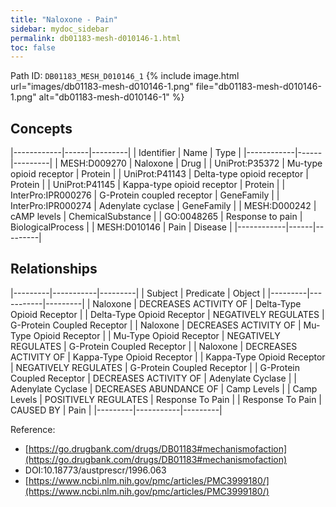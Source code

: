 ```yaml
---
title: "Naloxone - Pain"
sidebar: mydoc_sidebar
permalink: db01183-mesh-d010146-1.html
toc: false 
---
```



Path ID: `DB01183_MESH_D010146_1`
{% include image.html url="images/db01183-mesh-d010146-1.png" file="db01183-mesh-d010146-1.png" alt="db01183-mesh-d010146-1" %}

## Concepts

|------------|------|---------|
| Identifier | Name | Type    |
|------------|------|---------|
| MESH:D009270 | Naloxone | Drug |
| UniProt:P35372 | Mu-type opioid receptor | Protein |
| UniProt:P41143 | Delta-type opioid receptor | Protein |
| UniProt:P41145 | Kappa-type opioid receptor | Protein |
| InterPro:IPR000276 | G-Protein coupled receptor | GeneFamily |
| InterPro:IPR000274 | Adenylate cyclase | GeneFamily |
| MESH:D000242 | cAMP levels | ChemicalSubstance |
| GO:0048265 | Response to pain | BiologicalProcess |
| MESH:D010146 | Pain | Disease |
|------------|------|---------|

## Relationships

|---------|-----------|---------|
| Subject | Predicate | Object  |
|---------|-----------|---------|
| Naloxone | DECREASES ACTIVITY OF | Delta-Type Opioid Receptor |
| Delta-Type Opioid Receptor | NEGATIVELY REGULATES | G-Protein Coupled Receptor |
| Naloxone | DECREASES ACTIVITY OF | Mu-Type Opioid Receptor |
| Mu-Type Opioid Receptor | NEGATIVELY REGULATES | G-Protein Coupled Receptor |
| Naloxone | DECREASES ACTIVITY OF | Kappa-Type Opioid Receptor |
| Kappa-Type Opioid Receptor | NEGATIVELY REGULATES | G-Protein Coupled Receptor |
| G-Protein Coupled Receptor | DECREASES ACTIVITY OF | Adenylate Cyclase |
| Adenylate Cyclase | DECREASES ABUNDANCE OF | Camp Levels |
| Camp Levels | POSITIVELY REGULATES | Response To Pain |
| Response To Pain | CAUSED BY | Pain |
|---------|-----------|---------|

Reference: 
  - [https://go.drugbank.com/drugs/DB01183#mechanismofaction](https://go.drugbank.com/drugs/DB01183#mechanismofaction)
  - DOI:10.18773/austprescr/1996.063
  - [https://www.ncbi.nlm.nih.gov/pmc/articles/PMC3999180/](https://www.ncbi.nlm.nih.gov/pmc/articles/PMC3999180/)
